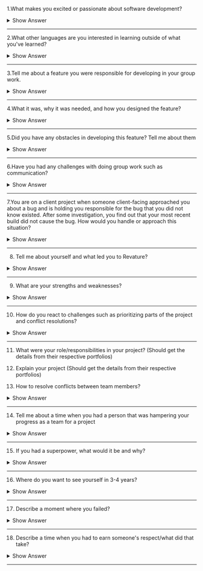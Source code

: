 1.What makes you excited or passionate about software development?

<details>
<summary> Show Answer </summary>
<blockquote>
 
Sample Answer 1: I want to be a software developer because designing computer programs lets me use my creative and problem-solving skills. Software development wasn't my initial career path, but I'm glad I discovered it. In college, I originally studied communications. After obtaining my bachelor's degree in communications, I accepted a job as an editor at a publishing firm. I was responsible for correcting grammatical and stylistic mistakes in clients' work. While I was good at my job and worked hard, the position didn't excite me, so I searched for something more fulfilling. I learned more about the subject via online resources and began to teach myself basic concepts. Eventually, I earned a bachelor's degree in computer science. I enjoyed the challenges that my education presented, and I'm very excited to work as a professional software developer and use the versatile skills that this career demands.

Sample answer 2: I am a Mathematics student. In my eyes, Mathematics is the tool used by the nature to communicate with humans. Similarly, programming is the tool used by humans to communicate with computers. It feels like a great achievement when you finally get the code right after weeks of debugging. Seriously, those who have never done programming will never know the feeling. It feels like a savior when you figure out and implement the edge cases beforehand. In short, programming is challenging, gives me thrills, gives a workout to my brain. That’s why I’m passionate about programming.

</details>
</blockquote>

------------
 
2.What other languages are you interested in learning outside of what you've learned?

<details>
<summary> Show Answer </summary>
<blockquote>
 
Sample Answer: Related to technical languages and choose an answer on why did you choose that programming language

Sample answer: I would learn German and Spanish. I choose German because the vocabulary is similar to English. I choose Spanish as its widely spoken. These 2 languages might help me in my career upliftment as well.
 
</details>
</blockquote>
 
-----------


3.Tell me about a feature you were responsible for developing in your group work. 

<details>
<summary> Show Answer </summary>
<blockquote>
 
Sample answer: I created an utility that helps convert the excel data to a format that my company’s platform supports.

</details>
</blockquote>
 
------------
 
4.What it was, why it was needed, and how you designed the feature?

<details>
<summary> Show Answer </summary>
<blockquote>
 
Sample answer: A conversion utility that converts all the excel data into a specific format, which was manually done earlier and when we developed this, it saved a lot of time along with accuracy.
 
</details>
</blockquote>
 
------------

5.Did you have any obstacles in developing this feature? Tell me about them

<details>
<summary> Show Answer </summary>
<blockquote>
 
Sample answer: I was developing this utility in my available time and I couldn’t spend my work hours. Hence, was concerned about time management but I managed to complete the utility along with my other project works.
 
</details>
</blockquote>
 
--------------

6.Have you had any challenges with doing group work such as communication?

<details>
<summary> Show Answer </summary>
<blockquote>
 
Sample Answer: 
Lack of clarity.
Trust issues.
Personality conflicts.
Withholding information.
Lack of communication
Reduced engagement.
Excessive staff numbers.
Interior competition.
Sample scenario: When I was working with a team of 10 people on a project of content creation, everyone had multiple opinions about executing the task. At times, it led to personal conflicts as well. We, as a team, decided to talk about this and come up with a common strategy that everyone supports and we were successful in accomplishing that. Initially, we had struggles to come up with a common solution due to communication barriers but we figured out ways to resolve and the task is successfully executed.
 
</details>
</blockquote>

---------------


7.You are on a client project when someone client-facing approached you about a bug and is holding you responsible for the bug that you did not know existed. After some investigation, you find out that your most recent 
build did not cause the bug. How would you handle or approach this situation?

<details>
<summary> Show Answer </summary>
<blockquote>
 
If you are an ethical and empathetic person you own up to this and let the chips fall where they may. You need to ensure that when you notify your client of the fault, you also inform them of how this mistake occurred and how it will never occur again with documented changes in processes and tests to catch any similar issue in the future. Even though the broken code is from someone else and you are not at fault, do not come up with reasons defending your part. Instead, try to take the responsibility and come up with solutions to resolve this problem. That way, you portray yourself as a good and responsible team player.

</details>
</blockquote>
 
-------------

8. Tell me about yourself and what led you to Revature?

<details>
<summary> Show Answer </summary>
<blockquote>
 
Sample Answer: Good morning. I want to thank everyone for giving me this golden opportunity to introduce myself. My name is ABC, and I am from Bombay. I am a computer science graduate from XYZ university. I now work as an intern at Youth Foundation, and I am a big fan of soccer and gymnastics. My goal is to build a successful career as an XYZ, which can help the company and me personally. My strengths are my positive attitude, punctuality, and interpersonal skills. My weakness is my emotional nature. This is all about me. Thanks once again for this wonderful chance.

Revature is a well-reputed company with numerous opportunities on learning platforms. It has got a good working environment and the knowledge and career opportunities that Revature provides is much essential for the current industry. Also, Revature’s business model is unique that made me choose them without a second thought.

</details>
</blockquote>
 
---------------
 
9. What are your strengths and weaknesses?

<details>
<summary> Show Answer </summary>
<blockquote>
 
Sample Answer: To state my strength and weakness can be a little confusing because both two concepts are the same for me. My quality of being self-motivated. I can work hard and consistently to achieve a goal if that helps me in growing and learn. I can motivate myself to do a task even when there are multiple obstacles, and I can complete it. However, my weakness is being over-self-motivated cause in that process I lose myself and get too goal-oriented it is a team task then my self-goals become a burden for them and as a result, I come across clashes and group breakdowns. I have been working on this for the last few months where I set a limit for myself and for the team and try not to affect my goals and objectives becomes the pressure for others.

(For the most part, strengths should include your soft skills. This question is mostly asked to check a candidate’s behavioral skills, your technical skills are tested in your technical interview. No, mentioning your weakness will not affect your performance negatively. However, saying that you have no weaknesses will make you sound arrogant.)

</details>
</blockquote>

--------------

10. How do you react to challenges such as prioritizing parts of the project and conflict resolutions?

<details>
<summary> Show Answer </summary>
<blockquote>

Ways to manage conflict resolution:
1. Talk with the other person.
2. Focus on behavior and events, not on personalities.
3. Listen carefully.
4. Identify points of agreement and disagreement.
5. Prioritize the areas of conflict.
6. Develop a plan to work on each conflict.
7. Follow through on your plan.
8. Build on your success.

Sample answer: When I am assigned with a project, I would segregate the project modules based on the stages of development. I will make sure that the phase is streamlined with the execution along with the entire team. Also, regular one on one and proper communication would resolve most of the conflicts. 

</details>
</blockquote>

-------------

11.  What were your role/responsibilities in your project?
(Should get the details from their respective portfolios)

12. Explain your project
(Should get the details from their respective portfolios)

13. How to resolve conflicts between team members?

<details>
<summary> Show Answer </summary>
<blockquote>
 
Sample Answer: When faced with a conflict, I like to ask questions and understand my coworker’s perspectives. This helps keep the situation calm, and helps them feel like they’re being heard, and after this, I’ve found it’s much easier to come to an agreement or compromise while both staying a lot calmer.

</details>
</blockquote>

---------------

14. Tell me about a time when you had a person that was hampering your progress as a team for a project

<details>
<summary> Show Answer </summary>
<blockquote>

Sample Answer:  "I participated in a fellowship program over the summer as a part of my studies. Through the program, I was able to conduct a research project of my own using university resources, like the library's special collections archive, to support my work. I worked alongside three other fellows who were taking part in the program and conducting their own projects. We collaborated while forming our research questions, and one of my coworkers was particularly negative about my approach to my project. I wanted to understand her concerns, so I asked her about them in one of our collaborative meetings.
Unfortunately, she avoided my question. Afterward, I spoke with my research mentor and asked for her guidance. My mentor advised me to speak with my coworker privately, so I invited her to get coffee with me later that day. During our conversation, I asked for her feedback about my project. I realized she was planning on using the same archive as me to support her research and had concerns regarding the availability of the space and resources. I reassured her that she would have access as well, and together we created a schedule that worked for the both of us."

</details>
</blockquote>

--------------

15. If you had a superpower, what would it be and why?

<details>
<summary> Show Answer </summary>
<blockquote>

Sample Answer: “My superpower would have to be super-speed, like The Flash. I like to be productive and make the most out of every minute in the day. As it pertains to work, I perform tasks at a torrid pace. This not only keeps me focused and engaged for long periods of time, but it also allows me to do more than most workers can in a full, 8-hour workday.”


</details>
</blockquote>

--------------

16. Where do you want to see yourself in 3-4 years?

<details>
<summary> Show Answer </summary>
<blockquote>
 
Sample Answer 1: I firmly believe in self-development and knowledge enhancement, so for sure, I will develop myself and gain more knowledge in the next 5 years to be a better version of myself. So, me and my organization I can grow together.

Sample Answer 1: In the next five years, I want to see myself as more responsible, knowledgeable, and experienced. I will make sure that I explore skills and used opportunities so that I can contribute and share my knowledge, see myself learning and growing with every experience and last of course want to be happy.

</details>
</blockquote>

--------------

17. Describe a moment where you failed?

<details>
<summary> Show Answer </summary>
<blockquote>

Sample Answer: “When I started my first internship, I was overly eager to go the extra mile. I agreed to take on unrealistic deadlines with coworkers. I was late completing at least one task each week, and my coworkers were not happy with me. After that experience, I devised a tracking system to make sure I knew how long each task would realistically take and made sure never to fall behind again. I understand now that it’s better to give a longer timeline and be early than promise the moon and fail to deliver.”

</details>
</blockquote>

---------------

18. Describe a time when you had to earn someone's respect/what did that take?

<details>
<summary> Show Answer </summary>
<blockquote>

Sample Answer: I believe that respect is something that we must earn through our actions and not demanding it. Treating everyone equal, being empathetic and being courteous would make anyone respect us. All it takes is to treat others in the way that we have to be treated.

</details>
</blockquote>

--------------


 


